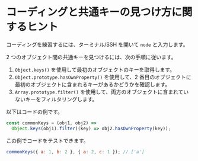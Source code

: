 # コーディングと共通キーの見つけ方に関するヒント

コーディングを練習するには、ターミナル/SSH を開いて `node` と入力します。

2 つのオブジェクト間の共通キーを見つけるには、次の手順に従います。

1. `Object.keys()` を使用して最初のオブジェクトのキーを取得します。
2. `Object.prototype.hasOwnProperty()` を使用して、2 番目のオブジェクトに最初のオブジェクトに含まれるキーがあるかどうかを確認します。
3. `Array.prototype.filter()` を使用して、両方のオブジェクトに含まれていないキーをフィルタリングします。

以下はコードの例です。

```js
const commonKeys = (obj1, obj2) =>
  Object.keys(obj1).filter((key) => obj2.hasOwnProperty(key));
```

この例でコードをテストできます。

```js
commonKeys({ a: 1, b: 2 }, { a: 2, c: 1 }); // ['a']
```
